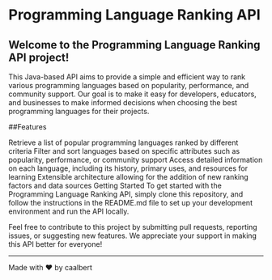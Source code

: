 # Programming Language Ranking API

## Welcome to the Programming Language Ranking API project! 

This Java-based API aims to provide a simple and efficient way to rank various programming languages based on popularity, performance, and community support. Our goal is to make it easy for developers, educators, and businesses to make informed decisions when choosing the best programming languages for their projects.

##Features

Retrieve a list of popular programming languages ranked by different criteria
Filter and sort languages based on specific attributes such as popularity, performance, or community support
Access detailed information on each language, including its history, primary uses, and resources for learning
Extensible architecture allowing for the addition of new ranking factors and data sources
Getting Started
To get started with the Programming Language Ranking API, simply clone this repository, and follow the instructions in the README.md file to set up your development environment and run the API locally.

Feel free to contribute to this project by submitting pull requests, reporting issues, or suggesting new features. We appreciate your support in making this API better for everyone!

---

Made with :heart: by caalbert

